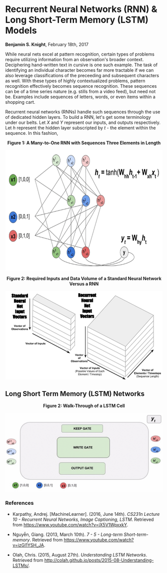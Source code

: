 # Recurrent Neural Networks (RNN) & Long Short-Term Memory (LSTM) Models 
**Benjamin S. Knight**, February 18th, 2017

While neural nets excel at pattern recognition, certain types of problems require utilizing information from an observation's broader context. Deciphering hand-written text in cursive is one such example. The task of identifying an individual character becomes far more tractable if we can also leverage classifications of the preceeding and subsequent characters as well. With these types of highly contextualized problems, pattern recognition effectively becomes sequence recognition. These sequences can be of a time series nature (e.g. stills from a video feed), but need not be. Examples include sequences of letters, words, or even items within a shopping cart.

Recurrent neural networks (RNNs) handle such sequences through the use of dedicated hidden layers.
To build a RNN, let's get some terminology under our belts. Let *X* and *Y* represent our inputs, and outputs respectively. Let *h* represent the hidden layer subscripted by *t* - the element within the sequence. In this fashion,


<p align="center"><b>Figure 1: A Many-to-One RNN with Sequences Three Elements in Length</b></p>
<img src="https://github.com/b-knight/Notes-on-Deep-Learning/raw/master/Images/RNN.gif" alt="Throughput of a recurrent neural net" width="740" height="385">

<p align="center"><b>Figure 2: Required Inputs and Data Volume of a Standard Neural Network Versus a RNN</b></p>
<img src="https://github.com/b-knight/Notes-on-Deep-Learning/raw/master/Images/Vector_Length.jpg" alt="The data volume and computational cost or a recurrent neural network far exceeds that of a conventional neural network.">




## Long Short Term Memory (LSTM) Networks

<p align="center"><b>Figure 2: Walk-Through of a LSTM Cell </b></p>
<img src="https://github.com/b-knight/Notes-on-Deep-Learning/raw/master/Images/LSTM.gif" alt="Walk-Through of a LSTM Cell">


### References

- Karpathy, Andrej. [MachineLearner]. (2016, June 14th). *CS231n Lecture 10 - Recurrent Neural Networks, Image Captioning, LSTM*. Retrieved from https://www.youtube.com/watch?v=iX5V1WpxxkY.

- Nguyễn, Giang. (2013, March 10th). *7 - 5 - Long-term Short-term-memory*. Retrieved from https://www.youtube.com/watch?v=izGl1YSH_JA.

- Olah, Chris. (2015, August 27th). *Understanding LSTM Networks*. Retrieved from http://colah.github.io/posts/2015-08-Understanding-LSTMs/.
